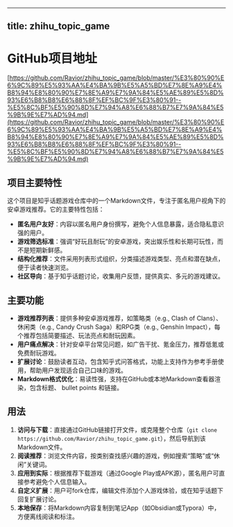 
---
title: zhihu_topic_game
---

# GitHub项目地址
[https://github.com/Ravior/zhihu_topic_game/blob/master/%E3%80%90%E6%9C%89%E5%93%AA%E4%BA%9B%E5%A5%BD%E7%8E%A9%E4%B8%94%E8%80%90%E7%8E%A9%E7%9A%84%E5%AE%89%E5%8D%93%E6%B8%B8%E6%88%8F%EF%BC%9F%E3%80%91--%E5%8C%BF%E5%90%8D%E7%94%A8%E6%88%B7%E7%9A%84%E5%9B%9E%E7%AD%94.md](https://github.com/Ravior/zhihu_topic_game/blob/master/%E3%80%90%E6%9C%89%E5%93%AA%E4%BA%9B%E5%A5%BD%E7%8E%A9%E4%B8%94%E8%80%90%E7%8E%A9%E7%9A%84%E5%AE%89%E5%8D%93%E6%B8%B8%E6%88%8F%EF%BC%9F%E3%80%91--%E5%8C%BF%E5%90%8D%E7%94%A8%E6%88%B7%E7%9A%84%E5%9B%9E%E7%AD%94.md)

## 项目主要特性
这个项目是知乎话题游戏仓库中的一个Markdown文件，专注于匿名用户视角下的安卓游戏推荐。它的主要特性包括：
- **匿名用户友好**：内容以匿名用户身份撰写，避免个人信息暴露，适合隐私意识强的用户。
- **游戏筛选标准**：强调“好玩且耐玩”的安卓游戏，突出娱乐性和长期可玩性，而不是短期新鲜感。
- **结构化推荐**：文件采用列表形式组织，分类描述游戏类型、亮点和潜在缺点，便于读者快速浏览。
- **社区导向**：基于知乎话题讨论，收集用户反馈，提供真实、多元的游戏建议。

## 主要功能
- **游戏推荐列表**：提供多种安卓游戏推荐，如策略类（e.g., Clash of Clans）、休闲类（e.g., Candy Crush Saga）和RPG类（e.g., Genshin Impact），每个推荐包括简要描述、玩法亮点和耐玩因素。
- **用户痛点解决**：针对安卓平台常见问题，如广告干扰、氪金压力，推荐低氪或免费耐玩游戏。
- **扩展讨论**：鼓励读者互动，包含知乎式问答格式，功能上支持作为参考手册使用，帮助用户发现适合自己口味的游戏。
- **Markdown格式优化**：易读性强，支持在GitHub或本地Markdown查看器渲染，包含标题、 bullet points 和链接。

## 用法
1. **访问与下载**：直接通过GitHub链接打开文件，或克隆整个仓库（`git clone https://github.com/Ravior/zhihu_topic_game.git`），然后导航到该Markdown文件。
2. **阅读推荐**：浏览文件内容，按类别查找感兴趣的游戏，例如搜索“策略”或“休闲”关键词。
3. **应用到实际**：根据推荐下载游戏（通过Google Play或APK源），匿名用户可直接参考避免个人信息输入。
4. **自定义扩展**：用户可fork仓库，编辑文件添加个人游戏体验，或在知乎话题下回复扩展讨论。
5. **本地保存**：将Markdown内容复制到笔记App（如Obsidian或Typora）中，方便离线阅读和标注。
